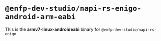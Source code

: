 # `@enfp-dev-studio/napi-rs-enigo-android-arm-eabi`

This is the **armv7-linux-androideabi** binary for `@enfp-dev-studio/napi-rs-enigo`
